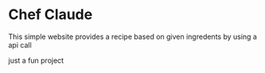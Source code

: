 # Chef Claude

This simple website provides a recipe based on given ingredents by using a api call

just a fun project
